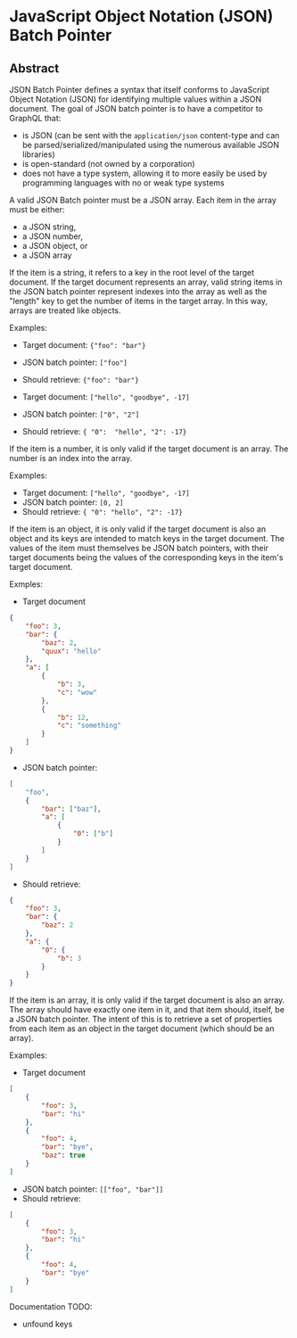 # JavaScript Object Notation (JSON) Batch Pointer

## Abstract

JSON Batch Pointer defines a syntax that itself conforms to JavaScript Object Notation (JSON) for identifying multiple values within a JSON document. The goal of JSON batch pointer is to have a competitor to GraphQL that:
- is JSON (can be sent with the `application/json` content-type and can be parsed/serialized/manipulated using the numerous available JSON libraries)
- is open-standard (not owned by a corporation)
- does not have a type system, allowing it to more easily be used by programming languages with no or weak type systems

A valid JSON Batch pointer must be a JSON array. Each item in the array must be either:
- a JSON string,
- a JSON number,
- a JSON object, or
- a JSON array

If the item is a string, it refers to a key in the root level of the target document. If the target document represents an array, valid string items in the JSON batch pointer represent indexes into the array as well as the "length" key to get the number of items in the target array. In this way, arrays are treated like objects.

Examples:
- Target document: `{"foo": "bar"}`
- JSON batch pointer: `["foo"]`
- Should retrieve: `{"foo": "bar"}`

- Target document: `["hello", "goodbye", -17]`
- JSON batch pointer: `["0", "2"]`
- Should retrieve: `{ "0":  "hello", "2": -17}`

If the item is a number, it is only valid if the target document is an array. The number is an index into the array.

Examples:
- Target document: `["hello", "goodbye", -17]`
- JSON batch pointer: `[0, 2]`
- Should retrieve: `{ "0": "hello", "2": -17}`

If the item is an object, it is only valid if the target document is also an object and its keys are intended to match keys in the target document. The values of the item must themselves be JSON batch pointers, with their target documents being the values of the corresponding keys in the item's target document.

Exmples:
- Target document
```json
{
    "foo": 3,
    "bar": {
        "baz": 2,
        "quux": "hello"
    },
    "a": [
        {
            "b": 3,
            "c": "wow"
        },
        {
            "b": 12,
            "c": "something"
        }
    ]
}
```

- JSON batch pointer:
```json
[
    "foo",
    {
        "bar": ["baz"],
        "a": [
            {
                "0": ["b"]
            }
        ]
    }
]
```

- Should retrieve:
```json
{
    "foo": 3,
    "bar": {
        "baz": 2
    },
    "a": {
        "0": {
            "b": 3
        }
    }
}
```

If the item is an array, it is only valid if the target document is also an array. The array should have exactly one item in it, and that item should, itself, be a JSON batch pointer. The intent of this is to retrieve a set of properties from each item as an object in the target document (which should be an array).

Examples:
- Target document
```json
[
    {
        "foo": 3,
        "bar": "hi"
    },
    {
        "foo": 4,
        "bar": "bye",
        "baz": true
    }
]
```
- JSON batch pointer: `[["foo", "bar"]]`
- Should retrieve:
```json
[
    {
        "foo": 3,
        "bar": "hi"
    },
    {
        "foo": 4,
        "bar": "bye"
    }
]
```

Documentation TODO:
* unfound keys
